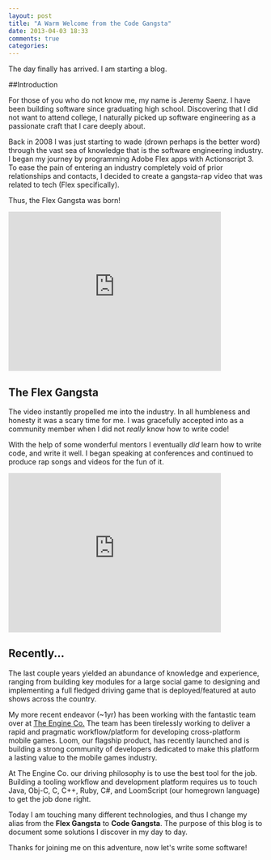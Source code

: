 ```yaml
---
layout: post
title: "A Warm Welcome from the Code Gangsta"
date: 2013-04-03 18:33
comments: true
categories: 
---
```


The day finally has arrived. I am starting a blog.

##Introduction

For those of you who do not know me, my name is Jeremy Saenz. I have been building software since graduating high school. Discovering that I did not want to attend college, I naturally picked up software engineering as a passionate craft that I care deeply about.

Back in 2008 I was just starting to wade (drown perhaps is the better word) through the vast sea of knowledge that is the software engineering industry. I began my journey by programming Adobe Flex apps with Actionscript 3. To ease the pain of entering an industry completely void of prior relationships and contacts, I decided to create a gangsta-rap video that was related to tech (Flex specifically).

Thus, the Flex Gangsta was born!

<iframe width="420" height="315" src="http://www.youtube.com/embed/k76KH-MxdAI" frameborder="0" allowfullscreen></iframe>

## The Flex Gangsta

The video instantly propelled me into the industry. In all humbleness and honesty it was a scary time for me. I was gracefully accepted into as a community member when I did not *really* know how to write code!

With the help of some wonderful mentors I eventually *did* learn how to write code, and write it well. I began speaking at conferences and continued to produce rap songs and videos for the fun of it.

<iframe width="420" height="315" src="http://www.youtube.com/embed/DJ001Kgz5wc" frameborder="0" allowfullscreen></iframe>

## Recently...

The last couple years yielded an abundance of knowledge and experience, ranging from building key modules for a large social game to designing and implementing a full fledged driving game that is deployed/featured at auto shows across the country.

My more recent endeavor (~1yr) has been working with the fantastic team over at [The Engine Co.](http://theengine.co/) The team has been tirelessly working to deliver a rapid and pragmatic workflow/platform for developing cross-platform mobile games. Loom, our flagship product, has recently launched and is building a strong community of developers dedicated to make this platform a lasting value to the mobile games industry.

At The Engine Co. our driving philosophy is to use the best tool for the job. Building a tooling workflow and development platform requires us to touch Java, Obj-C, C, C++, Ruby, C#, and LoomScript (our homegrown language) to get the job done right.

Today I am touching many different technologies, and thus I change my alias from the **Flex Gangsta** to **Code Gangsta**. The purpose of this blog is to document some solutions I discover in my day to day. 

Thanks for joining me on this adventure, now let's write some software!

